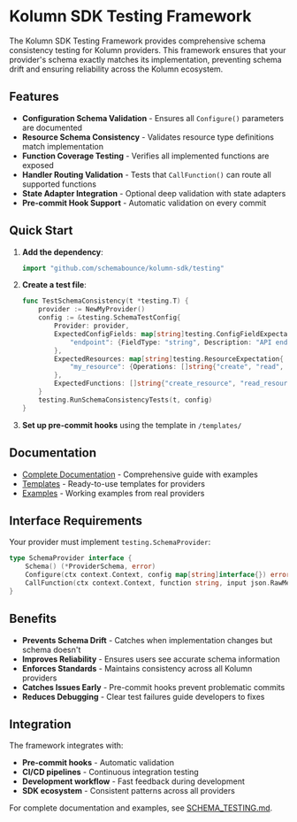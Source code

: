 # Kolumn SDK Testing Framework

The Kolumn SDK Testing Framework provides comprehensive schema consistency testing for Kolumn providers. This framework ensures that your provider's schema exactly matches its implementation, preventing schema drift and ensuring reliability across the Kolumn ecosystem.

## Features

- **Configuration Schema Validation** - Ensures all `Configure()` parameters are documented
- **Resource Schema Consistency** - Validates resource type definitions match implementation
- **Function Coverage Testing** - Verifies all implemented functions are exposed
- **Handler Routing Validation** - Tests that `CallFunction()` can route all supported functions
- **State Adapter Integration** - Optional deep validation with state adapters
- **Pre-commit Hook Support** - Automatic validation on every commit

## Quick Start

1. **Add the dependency**:
   ```go
   import "github.com/schemabounce/kolumn-sdk/testing"
   ```

2. **Create a test file**:
   ```go
   func TestSchemaConsistency(t *testing.T) {
       provider := NewMyProvider()
       config := &testing.SchemaTestConfig{
           Provider: provider,
           ExpectedConfigFields: map[string]testing.ConfigFieldExpectation{
               "endpoint": {FieldType: "string", Description: "API endpoint"},
           },
           ExpectedResources: map[string]testing.ResourceExpectation{
               "my_resource": {Operations: []string{"create", "read", "update", "delete"}},
           },
           ExpectedFunctions: []string{"create_resource", "read_resource"},
       }
       testing.RunSchemaConsistencyTests(t, config)
   }
   ```

3. **Set up pre-commit hooks** using the template in `/templates/`

## Documentation

- [Complete Documentation](../docs/SCHEMA_TESTING.md) - Comprehensive guide with examples
- [Templates](../templates/) - Ready-to-use templates for providers
- [Examples](../../examples/) - Working examples from real providers

## Interface Requirements

Your provider must implement `testing.SchemaProvider`:

```go
type SchemaProvider interface {
    Schema() (*ProviderSchema, error)
    Configure(ctx context.Context, config map[string]interface{}) error
    CallFunction(ctx context.Context, function string, input json.RawMessage) (json.RawMessage, error)
}
```

## Benefits

- **Prevents Schema Drift** - Catches when implementation changes but schema doesn't
- **Improves Reliability** - Ensures users see accurate schema information
- **Enforces Standards** - Maintains consistency across all Kolumn providers
- **Catches Issues Early** - Pre-commit hooks prevent problematic commits
- **Reduces Debugging** - Clear test failures guide developers to fixes

## Integration

The framework integrates with:
- **Pre-commit hooks** - Automatic validation
- **CI/CD pipelines** - Continuous integration testing
- **Development workflow** - Fast feedback during development
- **SDK ecosystem** - Consistent patterns across all providers

For complete documentation and examples, see [SCHEMA_TESTING.md](../docs/SCHEMA_TESTING.md).